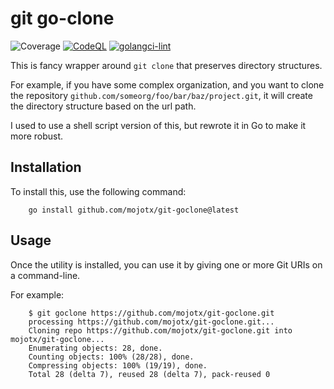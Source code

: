 # git go-clone

![Coverage](https://img.shields.io/badge/Coverage-72.7%25-brightgreen)
[![CodeQL](https://github.com/mojotx/git-goclone/actions/workflows/codeql-analysis.yml/badge.svg)](https://github.com/mojotx/git-goclone/actions/workflows/codeql-analysis.yml)
[![golangci-lint](https://github.com/mojotx/git-goclone/actions/workflows/golangci-lint.yml/badge.svg)](https://github.com/mojotx/git-goclone/actions/workflows/golangci-lint.yml)

This is fancy wrapper around `git clone` that preserves
directory structures.

For example, if you have some complex organization, and you want to
clone the repository `github.com/someorg/foo/bar/baz/project.git`, it
will create the directory structure based on the url path.

I used to use a shell script version of this, but rewrote it in Go
to make it more robust.

## Installation

To install this, use the following command:

```shell
    go install github.com/mojotx/git-goclone@latest
```

## Usage

Once the utility is installed, you can use it by giving one or more
Git URIs on a command-line.

For example:

```text
    $ git goclone https://github.com/mojotx/git-goclone.git
    processing https://github.com/mojotx/git-goclone.git...
    Cloning repo https://github.com/mojotx/git-goclone.git into mojotx/git-goclone...
    Enumerating objects: 28, done.
    Counting objects: 100% (28/28), done.
    Compressing objects: 100% (19/19), done.
    Total 28 (delta 7), reused 28 (delta 7), pack-reused 0
```
